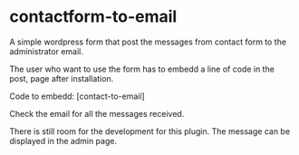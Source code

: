 # contactform-to-email
A simple wordpress form that post the messages from contact form to the administrator email.

The user who want to use the form has to embedd a line of code in the post, page after installation.

Code to embedd: [contact-to-email]

Check the email for all the messages received.

There is still room for the development for this plugin. The message can be displayed in the admin page.
